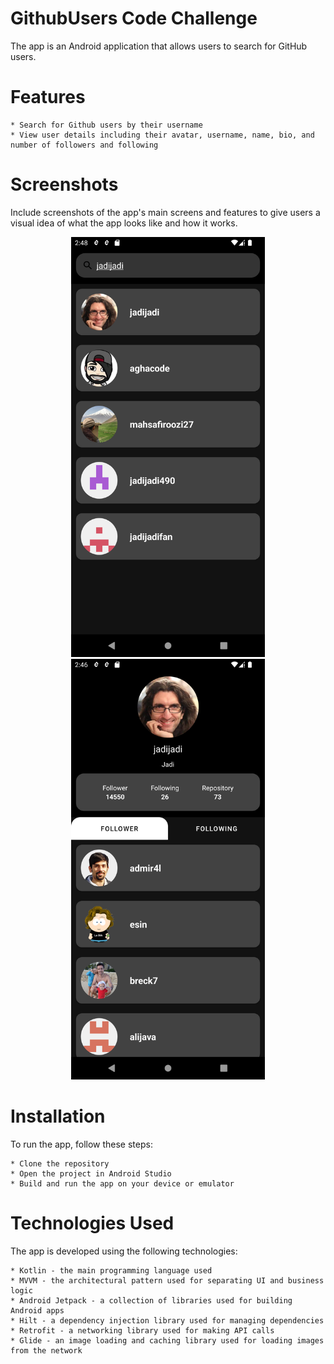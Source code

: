 

# GithubUsers Code Challenge
The app is an Android application that allows users to search for GitHub users.

# Features

    * Search for Github users by their username
    * View user details including their avatar, username, name, bio, and number of followers and following

# Screenshots

Include screenshots of the app's main screens and features to give users a visual idea of what the app looks like and how it works.
<p align="center">
  <img src="./screens/search.png" width="310" >
  <img src="./screens/profile.png" width="310" >
   </p>

# Installation

To run the app, follow these steps:

    * Clone the repository
    * Open the project in Android Studio
    * Build and run the app on your device or emulator

# Technologies Used

The app is developed using the following technologies:

    * Kotlin - the main programming language used
    * MVVM - the architectural pattern used for separating UI and business logic
    * Android Jetpack - a collection of libraries used for building Android apps
    * Hilt - a dependency injection library used for managing dependencies
    * Retrofit - a networking library used for making API calls
    * Glide - an image loading and caching library used for loading images from the network
    

